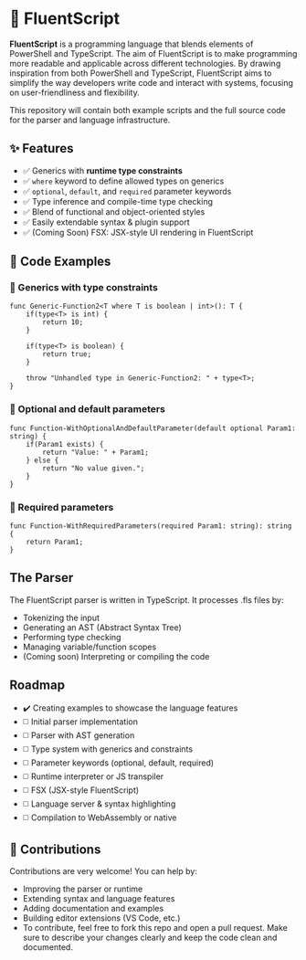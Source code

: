 # 🚀 FluentScript

**FluentScript** is a programming language that blends elements of PowerShell and TypeScript. The aim of FluentScript is to make programming more readable and applicable across different technologies. By drawing inspiration from both PowerShell and TypeScript, FluentScript aims to simplify the way developers write code and interact with systems, focusing on user-friendliness and flexibility.

This repository will contain both example scripts and the full source code for the parser and language infrastructure.

## ✨ Features

- ✅ Generics with **runtime type constraints**
- ✅ `where` keyword to define allowed types on generics
- ✅ `optional`, `default`, and `required` parameter keywords
- ✅ Type inference and compile-time type checking
- ✅ Blend of functional and object-oriented styles
- ✅ Easily extendable syntax & plugin support
- ✅ (Coming Soon) FSX: JSX-style UI rendering in FluentScript

## 🧠 Code Examples

### 📌 Generics with type constraints
```fls
func Generic-Function2<T where T is boolean | int>(): T {
    if(type<T> is int) {
        return 10;
    }

    if(type<T> is boolean) {
        return true;
    }

    throw "Unhandled type in Generic-Function2: " + type<T>;
}
```

### 📌 Optional and default parameters
```fls
func Function-WithOptionalAndDefaultParameter(default optional Param1: string) {
    if(Param1 exists) {
        return "Value: " + Param1;
    } else {
        return "No value given.";
    }
}
```

### 📌 Required parameters
```fls
func Function-WithRequiredParameters(required Param1: string): string {
    return Param1;
}
```

## The Parser
The FluentScript parser is written in TypeScript. It processes .fls files by:

- Tokenizing the input
- Generating an AST (Abstract Syntax Tree)
- Performing type checking
- Managing variable/function scopes
- (Coming soon) Interpreting or compiling the code

## Roadmap

- ✔️ Creating examples to showcase the language features
- ◻️ Initial parser implementation
- ◻️ Parser with AST generation
- ◻️ Type system with generics and constraints
- ◻️ Parameter keywords (optional, default, required)
- ◻️ Runtime interpreter or JS transpiler
- ◻️ FSX (JSX-style FluentScript)
- ◻️ Language server & syntax highlighting
- ◻️ Compilation to WebAssembly or native

## 🤝 Contributions
Contributions are very welcome! You can help by:

- Improving the parser or runtime
- Extending syntax and language features
- Adding documentation and examples
- Building editor extensions (VS Code, etc.)
- To contribute, feel free to fork this repo and open a pull request. Make sure to describe your changes clearly and keep the code clean and documented.
